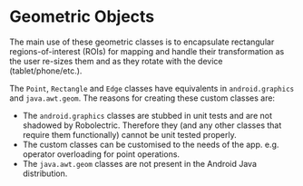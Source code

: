 # Geometric Objects

The main use of these geometric classes is to encapsulate rectangular regions-of-interest (ROIs) for
mapping and handle their transformation as the user re-sizes them and as they rotate with the device 
(tablet/phone/etc.).

The `Point`, `Rectangle` and `Edge` classes have equivalents in `android.graphics` and 
`java.awt.geom`. The reasons for creating these custom classes are:
- The `android.graphics` classes are stubbed in unit tests and are not shadowed by Robolectric.
Therefore they (and any other classes that require them functionally) cannot be unit tested properly.
- The custom classes can be customised to the needs of the app. e.g. operator overloading for point operations.
- The `java.awt.geom` classes are not present in the Android Java distribution.

